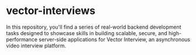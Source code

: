 # vector-interviews
In this repository, you'll find a series of real-world backend development tasks designed to showcase skills in building scalable, secure, and high-performance server-side applications for Vector Interview, an asynchronous video interview platform.
